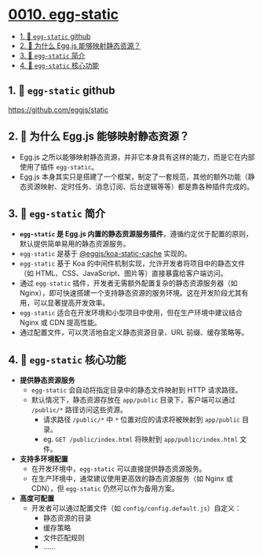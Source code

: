 # [0010. egg-static](https://github.com/Tdahuyou/TNotes.egg/tree/main/notes/0010.%20egg-static)

<!-- region:toc -->
- [1. 🔗 `egg-static` github](#1--egg-static-github)
- [2. 🤔 为什么 Egg.js 能够映射静态资源？](#2--为什么-eggjs-能够映射静态资源)
- [3. 📒 `egg-static` 简介](#3--egg-static-简介)
- [4. 📒 `egg-static` 核心功能](#4--egg-static-核心功能)
<!-- endregion:toc -->

## 1. 🔗 `egg-static` github

https://github.com/eggjs/static

## 2. 🤔 为什么 Egg.js 能够映射静态资源？

- Egg.js 之所以能够映射静态资源，并非它本身具有这样的能力，而是它在内部使用了插件 `egg-static`。
- Egg.js 本身其实只是搭建了一个框架，制定了一套规范，其他的额外功能（静态资源映射、定时任务、消息订阅、后台逻辑等等）都是靠各种插件完成的。

## 3. 📒 `egg-static` 简介

- **`egg-static` 是 Egg.js 内置的静态资源服务插件**，遵循约定优于配置的原则，默认提供简单易用的静态资源服务。
- `egg-static` 是基于 [@eggjs/koa-static-cache](https://github.com/eggjs/koa-static-cache) 实现的。
- `egg-static` 基于 Koa 的中间件机制实现，允许开发者将项目中的静态文件（如 HTML、CSS、JavaScript、图片等）直接暴露给客户端访问。
- 通过 `egg-static` 插件，开发者无需额外配置复杂的静态资源服务器（如 Nginx），即可快速搭建一个支持静态资源的服务环境。这在开发阶段尤其有用，可以显著提高开发效率。
- `egg-static` 适合在开发环境和小型项目中使用，但在生产环境中建议结合 Nginx 或 CDN 提高性能。
- 通过配置文件，可以灵活地自定义静态资源目录、URL 前缀、缓存策略等。

## 4. 📒 `egg-static` 核心功能

- **提供静态资源服务**
  - `egg-static` 会自动将指定目录中的静态文件映射到 HTTP 请求路径。
  - 默认情况下，静态资源存放在 `app/public` 目录下，客户端可以通过 `/public/*` 路径访问这些资源。
    - 请求路径 `/public/*` 中 `*` 位置对应的请求将被映射到 `app/public` 目录。
    - eg. `GET /public/index.html` 将映射到 `app/public/index.html` 文件。
- **支持多环境配置**
  - 在开发环境中，`egg-static` 可以直接提供静态资源服务。
  - 在生产环境中，通常建议使用更高效的静态资源服务（如 Nginx 或 CDN），但 `egg-static` 仍然可以作为备用方案。
- **高度可配置**
  - 开发者可以通过配置文件（如 `config/config.default.js`）自定义：
    - 静态资源的目录
    - 缓存策略
    - 文件匹配规则
    - ……
